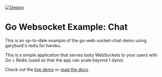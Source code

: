 [![Deploy](https://www.herokucdn.com/deploy/button.png)](https://heroku.com/deploy)

# Go Websocket Example: Chat
This is an up-to-date example of the go-web-socket-chat-demo using garyburd's redis for heroku.


This is a simple application that serves tasty WebSockets to your users
with Go + Redis (used so that the app can scale beyond 1 dyno).

Check out the [live demo](https://gowebsocketdemo.herokuapp.com/) or [read the docs](https://devcenter.heroku.com/articles/go-websockets).
